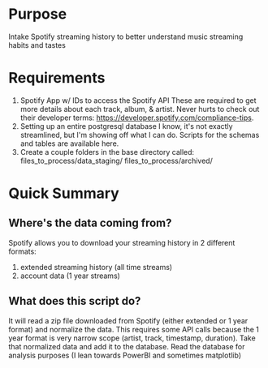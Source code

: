 # Purpose
Intake Spotify streaming history to better understand music streaming habits and tastes

# Requirements
1) Spotify App w/ IDs to access the Spotify API
  These are required to get more details about each track, album, & artist.
  Never hurts to check out their developer terms: https://developer.spotify.com/compliance-tips.
2) Setting up an entire postgresql database
  I know, it's not exactly streamlined, but I'm showing off what I can do.
  Scripts for the schemas and tables are available here.
3) Create a couple folders in the base directory called:
   files_to_process/data_staging/
   files_to_process/archived/

# Quick Summary
## Where's the data coming from?
Spotify allows you to download your streaming history in 2 different formats:
  1) extended streaming history (all time streams)
  2) account data (1 year streams)

## What does this script do?
It will read a zip file downloaded from Spotify (either extended or 1 year format) and normalize the data.
This requires some API calls because the 1 year format is very narrow scope (artist, track, timestamp, duration).
Take that normalized data and add it to the database.
Read the database for analysis purposes (I lean towards PowerBI and sometimes matplotlib)

